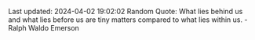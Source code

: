 Last updated: 2024-04-02 19:02:02
Random Quote: What lies behind us and what lies before us are tiny matters compared to what lies within us. - Ralph Waldo Emerson